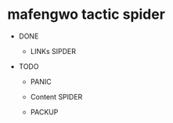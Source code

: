 mafengwo tactic spider 
======================

+ DONE
  
  + LINKs SIPDER
  
+ TODO
  
  + PANIC
  
  + Content SPIDER
  
  + PACKUP
